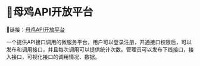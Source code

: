 # 🐔母鸡API开放平台
🛜链接：[母鸡API开放平台](https://lite.twenty-three.cn/)



一个提供API接口调用的微服务平台，用户可以登录注册，开通接口权限后，可以发布和调用接口，并且每次调用可以提供统计次数。管理员可以发布下线接口，接入接口，可视化接口的调用情况、数据。
